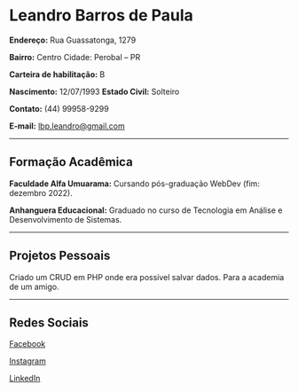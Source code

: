 # Leandro Barros de Paula

<b>Endereço:</b> Rua Guassatonga, 1279

<b>Bairro:</b> Centro Cidade: Perobal – PR

<b>Carteira de habilitação:</b> B

<b>Nascimento:</b> 12/07/1993 <b>Estado Civil:</b> Solteiro

<b>Contato:</b> (44) 99958-9299

<b>E-mail:</b> lbp.leandro@gmail.com

<hr>

## Formação Acadêmica

<b>Faculdade Alfa Umuarama:</b> Cursando pós-graduação WebDev (fim: dezembro 2022).

<b>Anhanguera Educacional:</b> Graduado no curso de Tecnologia em Análise e Desenvolvimento
de Sistemas.

<hr>

## Projetos Pessoais

Criado um CRUD em PHP onde era possível salvar dados. Para a academia de um amigo.

<hr>

## Redes Sociais

[Facebook](https://www.facebook.com/leandro.depaula.71/)

[Instagram](https://www.instagram.com/lbp.leandro/)

[LinkedIn](https://www.linkedin.com/in/leandro-de-paula-b3423b145/)